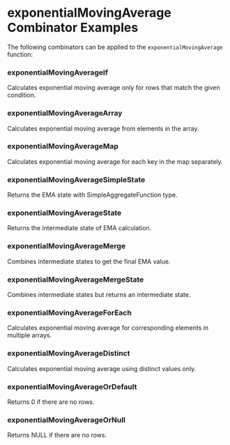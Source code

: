 # exponentialMovingAverage Combinator Examples

The following combinators can be applied to the `exponentialMovingAverage` function:

### exponentialMovingAverageIf
Calculates exponential moving average only for rows that match the given condition.

### exponentialMovingAverageArray
Calculates exponential moving average from elements in the array.

### exponentialMovingAverageMap
Calculates exponential moving average for each key in the map separately.

### exponentialMovingAverageSimpleState
Returns the EMA state with SimpleAggregateFunction type.

### exponentialMovingAverageState
Returns the intermediate state of EMA calculation.

### exponentialMovingAverageMerge
Combines intermediate states to get the final EMA value.

### exponentialMovingAverageMergeState
Combines intermediate states but returns an intermediate state.

### exponentialMovingAverageForEach
Calculates exponential moving average for corresponding elements in multiple arrays.

### exponentialMovingAverageDistinct
Calculates exponential moving average using distinct values only.

### exponentialMovingAverageOrDefault
Returns 0 if there are no rows.

### exponentialMovingAverageOrNull
Returns NULL if there are no rows. 